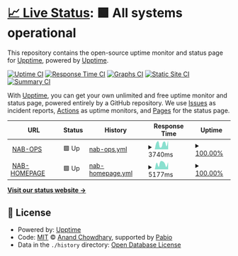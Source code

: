# [📈 Live Status](https://nab.hungndknt.site): <!--live status--> **🟩 All systems operational**

This repository contains the open-source uptime monitor and status page for [Upptime](https://upptime.js.org), powered by [Upptime](https://github.com/upptime/upptime).

[![Uptime CI](https://github.com/hungndknt/fork-spring-okta-uptime/workflows/Uptime%20CI/badge.svg)](https://github.com/hungndknt/fork-spring-okta-uptime/actions?query=workflow%3A%22Uptime+CI%22)
[![Response Time CI](https://github.com/hungndknt/fork-spring-okta-uptime/workflows/Response%20Time%20CI/badge.svg)](https://github.com/hungndknt/fork-spring-okta-uptime/actions?query=workflow%3A%22Response+Time+CI%22)
[![Graphs CI](https://github.com/hungndknt/fork-spring-okta-uptime/workflows/Graphs%20CI/badge.svg)](https://github.com/hungndknt/fork-spring-okta-uptime/actions?query=workflow%3A%22Graphs+CI%22)
[![Static Site CI](https://github.com/hungndknt/fork-spring-okta-uptime/workflows/Static%20Site%20CI/badge.svg)](https://github.com/hungndknt/fork-spring-okta-uptime/actions?query=workflow%3A%22Static+Site+CI%22)
[![Summary CI](https://github.com/hungndknt/fork-spring-okta-uptime/workflows/Summary%20CI/badge.svg)](https://github.com/hungndknt/fork-spring-okta-uptime/actions?query=workflow%3A%22Summary+CI%22)

With [Upptime](https://upptime.js.org), you can get your own unlimited and free uptime monitor and status page, powered entirely by a GitHub repository. We use [Issues](https://github.com/upptime/upptime/issues) as incident reports, [Actions](https://github.com/hungndknt/fork-spring-okta-uptime/actions) as uptime monitors, and [Pages](https://nab.hungndknt.site) for the status page.

<!--start: status pages-->
<!-- This summary is generated by Upptime (https://github.com/upptime/upptime) -->
<!-- Do not edit this manually, your changes will be overwritten -->
<!-- prettier-ignore -->
| URL | Status | History | Response Time | Uptime |
| --- | ------ | ------- | ------------- | ------ |
| <img alt="" src="https://icons.duckduckgo.com/ip3/ops.namabank.com.vn.ico" height="13"> [NAB-OPS](https://ops.namabank.com.vn/) | 🟩 Up | [nab-ops.yml](https://github.com/hungndknt/fork-spring-okta-uptime/commits/HEAD/history/nab-ops.yml) | <details><summary><img alt="Response time graph" src="./graphs/nab-ops/response-time-week.png" height="20"> 3740ms</summary><br><a href="https://nab.hungndknt.site/history/nab-ops"><img alt="Response time 4259" src="https://img.shields.io/endpoint?url=https%3A%2F%2Fraw.githubusercontent.com%2Fhungndknt%2Ffork-spring-okta-uptime%2FHEAD%2Fapi%2Fnab-ops%2Fresponse-time.json"></a><br><a href="https://nab.hungndknt.site/history/nab-ops"><img alt="24-hour response time 5697" src="https://img.shields.io/endpoint?url=https%3A%2F%2Fraw.githubusercontent.com%2Fhungndknt%2Ffork-spring-okta-uptime%2FHEAD%2Fapi%2Fnab-ops%2Fresponse-time-day.json"></a><br><a href="https://nab.hungndknt.site/history/nab-ops"><img alt="7-day response time 3740" src="https://img.shields.io/endpoint?url=https%3A%2F%2Fraw.githubusercontent.com%2Fhungndknt%2Ffork-spring-okta-uptime%2FHEAD%2Fapi%2Fnab-ops%2Fresponse-time-week.json"></a><br><a href="https://nab.hungndknt.site/history/nab-ops"><img alt="30-day response time 4259" src="https://img.shields.io/endpoint?url=https%3A%2F%2Fraw.githubusercontent.com%2Fhungndknt%2Ffork-spring-okta-uptime%2FHEAD%2Fapi%2Fnab-ops%2Fresponse-time-month.json"></a><br><a href="https://nab.hungndknt.site/history/nab-ops"><img alt="1-year response time 4259" src="https://img.shields.io/endpoint?url=https%3A%2F%2Fraw.githubusercontent.com%2Fhungndknt%2Ffork-spring-okta-uptime%2FHEAD%2Fapi%2Fnab-ops%2Fresponse-time-year.json"></a></details> | <details><summary><a href="https://nab.hungndknt.site/history/nab-ops">100.00%</a></summary><a href="https://nab.hungndknt.site/history/nab-ops"><img alt="All-time uptime 100.00%" src="https://img.shields.io/endpoint?url=https%3A%2F%2Fraw.githubusercontent.com%2Fhungndknt%2Ffork-spring-okta-uptime%2FHEAD%2Fapi%2Fnab-ops%2Fuptime.json"></a><br><a href="https://nab.hungndknt.site/history/nab-ops"><img alt="24-hour uptime 100.00%" src="https://img.shields.io/endpoint?url=https%3A%2F%2Fraw.githubusercontent.com%2Fhungndknt%2Ffork-spring-okta-uptime%2FHEAD%2Fapi%2Fnab-ops%2Fuptime-day.json"></a><br><a href="https://nab.hungndknt.site/history/nab-ops"><img alt="7-day uptime 100.00%" src="https://img.shields.io/endpoint?url=https%3A%2F%2Fraw.githubusercontent.com%2Fhungndknt%2Ffork-spring-okta-uptime%2FHEAD%2Fapi%2Fnab-ops%2Fuptime-week.json"></a><br><a href="https://nab.hungndknt.site/history/nab-ops"><img alt="30-day uptime 100.00%" src="https://img.shields.io/endpoint?url=https%3A%2F%2Fraw.githubusercontent.com%2Fhungndknt%2Ffork-spring-okta-uptime%2FHEAD%2Fapi%2Fnab-ops%2Fuptime-month.json"></a><br><a href="https://nab.hungndknt.site/history/nab-ops"><img alt="1-year uptime 100.00%" src="https://img.shields.io/endpoint?url=https%3A%2F%2Fraw.githubusercontent.com%2Fhungndknt%2Ffork-spring-okta-uptime%2FHEAD%2Fapi%2Fnab-ops%2Fuptime-year.json"></a></details>
| <img alt="" src="https://icons.duckduckgo.com/ip3/namabank.com.vn.ico" height="13"> [NAB-HOMEPAGE](https://namabank.com.vn/) | 🟩 Up | [nab-homepage.yml](https://github.com/hungndknt/fork-spring-okta-uptime/commits/HEAD/history/nab-homepage.yml) | <details><summary><img alt="Response time graph" src="./graphs/nab-homepage/response-time-week.png" height="20"> 5177ms</summary><br><a href="https://nab.hungndknt.site/history/nab-homepage"><img alt="Response time 4952" src="https://img.shields.io/endpoint?url=https%3A%2F%2Fraw.githubusercontent.com%2Fhungndknt%2Ffork-spring-okta-uptime%2FHEAD%2Fapi%2Fnab-homepage%2Fresponse-time.json"></a><br><a href="https://nab.hungndknt.site/history/nab-homepage"><img alt="24-hour response time 6169" src="https://img.shields.io/endpoint?url=https%3A%2F%2Fraw.githubusercontent.com%2Fhungndknt%2Ffork-spring-okta-uptime%2FHEAD%2Fapi%2Fnab-homepage%2Fresponse-time-day.json"></a><br><a href="https://nab.hungndknt.site/history/nab-homepage"><img alt="7-day response time 5177" src="https://img.shields.io/endpoint?url=https%3A%2F%2Fraw.githubusercontent.com%2Fhungndknt%2Ffork-spring-okta-uptime%2FHEAD%2Fapi%2Fnab-homepage%2Fresponse-time-week.json"></a><br><a href="https://nab.hungndknt.site/history/nab-homepage"><img alt="30-day response time 4952" src="https://img.shields.io/endpoint?url=https%3A%2F%2Fraw.githubusercontent.com%2Fhungndknt%2Ffork-spring-okta-uptime%2FHEAD%2Fapi%2Fnab-homepage%2Fresponse-time-month.json"></a><br><a href="https://nab.hungndknt.site/history/nab-homepage"><img alt="1-year response time 4952" src="https://img.shields.io/endpoint?url=https%3A%2F%2Fraw.githubusercontent.com%2Fhungndknt%2Ffork-spring-okta-uptime%2FHEAD%2Fapi%2Fnab-homepage%2Fresponse-time-year.json"></a></details> | <details><summary><a href="https://nab.hungndknt.site/history/nab-homepage">100.00%</a></summary><a href="https://nab.hungndknt.site/history/nab-homepage"><img alt="All-time uptime 100.00%" src="https://img.shields.io/endpoint?url=https%3A%2F%2Fraw.githubusercontent.com%2Fhungndknt%2Ffork-spring-okta-uptime%2FHEAD%2Fapi%2Fnab-homepage%2Fuptime.json"></a><br><a href="https://nab.hungndknt.site/history/nab-homepage"><img alt="24-hour uptime 100.00%" src="https://img.shields.io/endpoint?url=https%3A%2F%2Fraw.githubusercontent.com%2Fhungndknt%2Ffork-spring-okta-uptime%2FHEAD%2Fapi%2Fnab-homepage%2Fuptime-day.json"></a><br><a href="https://nab.hungndknt.site/history/nab-homepage"><img alt="7-day uptime 100.00%" src="https://img.shields.io/endpoint?url=https%3A%2F%2Fraw.githubusercontent.com%2Fhungndknt%2Ffork-spring-okta-uptime%2FHEAD%2Fapi%2Fnab-homepage%2Fuptime-week.json"></a><br><a href="https://nab.hungndknt.site/history/nab-homepage"><img alt="30-day uptime 100.00%" src="https://img.shields.io/endpoint?url=https%3A%2F%2Fraw.githubusercontent.com%2Fhungndknt%2Ffork-spring-okta-uptime%2FHEAD%2Fapi%2Fnab-homepage%2Fuptime-month.json"></a><br><a href="https://nab.hungndknt.site/history/nab-homepage"><img alt="1-year uptime 100.00%" src="https://img.shields.io/endpoint?url=https%3A%2F%2Fraw.githubusercontent.com%2Fhungndknt%2Ffork-spring-okta-uptime%2FHEAD%2Fapi%2Fnab-homepage%2Fuptime-year.json"></a></details>

<!--end: status pages-->

[**Visit our status website →**](https://nab.hungndknt.site)

## 📄 License

- Powered by: [Upptime](https://github.com/upptime/upptime)
- Code: [MIT](./LICENSE) © [Anand Chowdhary](https://anandchowdhary.com), supported by [Pabio](https://pabio.com)
- Data in the `./history` directory: [Open Database License](https://opendatacommons.org/licenses/odbl/1-0/)
